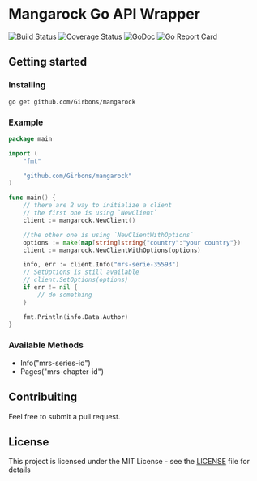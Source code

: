 # Mangarock Go API Wrapper

[![Build Status](https://travis-ci.org/Girbons/mangarock.svg?branch=master)](https://travis-ci.org/Girbons/mangarock)
[![Coverage Status](https://coveralls.io/repos/github/Girbons/mangarock/badge.svg?branch=dev)](https://coveralls.io/github/Girbons/mangarock?branch=dev)
[![GoDoc](https://godoc.org/github.com/Girbons/mangarock?status.svg)](https://godoc.org/github.com/Girbons/mangarock)
[![Go Report Card](https://goreportcard.com/badge/github.com/Girbons/mangarock)](https://goreportcard.com/report/github.com/Girbons/mangarock)

## Getting started

### Installing

```
go get github.com/Girbons/mangarock
```

### Example

```go
package main

import (
	"fmt"

	"github.com/Girbons/mangarock"
)

func main() {
    // there are 2 way to initialize a client
    // the first one is using `NewClient`
    client := mangarock.NewClient()

    //the other one is using `NewClientWithOptions`
    options := make(map[string]string{"country":"your country"})
    client := mangarock.NewClientWithOptions(options)

    info, err := client.Info("mrs-serie-35593")
    // SetOptions is still available
    // client.SetOptions(options)
    if err != nil {
        // do something
    }

    fmt.Println(info.Data.Author)
}
```

### Available Methods

- Info("mrs-series-id")
- Pages("mrs-chapter-id")

## Contribuiting

Feel free to submit a pull request.

## License

This project is licensed under the MIT License - see the [LICENSE](LICENSE) file for details

